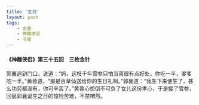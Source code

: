 ```yaml
---
title: '生日'
layout: post
tags:
    - 金庸
    - 神雕侠侣
    - 书摘
---
```



#### 《神雕侠侣》第三十五回　三枚金针

郭襄追到门口，说道：“妈，这枝千年雪参只怕当真很有点好处，你吃一半，爹爹吃一半。”黄蓉道，“那是百草仙送给你的生日礼啊。”郭襄道：“我生下来便生了，甚么功劳都没有，你可辛苦了。”黄蓉心想倒不可负了女儿这份孝心，于是接了雪参，回思郭襄诞生之日的惊险苦难，不禁喟然。


